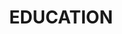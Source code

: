 ---
title : "EDUCATION"
testimonial_slider:
# slider item loop
- name : "DELHI TECHNOLOGICAL UNIVERSITY"
  image : "images/clients/dtu.png"
  designation : "2018-2022"
  content : "I am a final year student pursuing a Bachelor's in Computer Engineering with 8.41 Aggregate Cgpa ."
            
# slider item loop
- name : "LAL BAHADUR SHASHTRI SCHOOL"
  image : "images/clients/lbs1.png"
  designation : "2016-2018"
  content : "Completed my Higher Secondary Education in Non-Medical from CBSE board with 92.20% ."
            
# slider item loop
- name : "ST. DON BOSCO SCHOOL"
  image : "images/clients/Donbosco.png"
  designation : "2010-2016"
  content : "Completed my Senior Secondary Education from CBSE board with 9.40 CGPA ."

# custom style
custom_class: "" 
custom_attributes: "" 
custom_css: ""
---